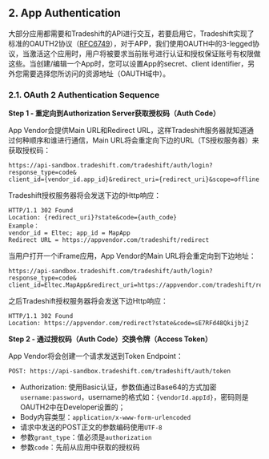 ## 2. App Authentication

大部分应用都需要和Tradeshift的API进行交互，若要启用它，Tradeshift实现了标准的OAUTH2协议（[RFC6749](https://tools.ietf.org/html/rfc6749)），对于APP，我们使用OAUTH中的3-legged协议，当激活这个应用时，用户将被要求当前账号进行认证和授权保证账号有权限做这些。当创建/编辑一个App时，您可以设置App的secret、client identifier，另外您需要选择您所访问的资源地址（OAUTH域中）。

### 2.1. OAuth 2 Authentication Sequence

**Step 1 - 重定向到Authorization Server获取授权码（Auth Code）**

App Vendor会提供Main URL和Redirect URL，这样Tradeshift服务器就知道通过何种顺序和谁进行通信，Main URL将会重定向下边的URL（TS授权服务器）来获取授权码：

```
https://api-sandbox.tradeshift.com/tradeshift/auth/login?response_type=code&
client_id={vendor_id.app_id}&redirect_uri={redirect_uri}&scope=offline
```

Tradeshift授权服务器将会发送下边的Http响应：

```
HTTP/1.1 302 Found
Location: {redirect_uri}?state&code={auth_code}
Example：
vendor_id = Eltec; app_id = MapApp
Redirect URL = https://appvendor.com/tradeshift/redirect
```

当用户打开一个iFrame应用，App Vendor的Main URL将会重定向到下边地址：

```
https://api-sandbox.tradeshift.com/tradeshift/auth/login?response_type=code&
client_id=Eltec.MapApp&redirect_uri=https://appvendor.com/tradeshift/redirect&scope=offline
```

之后Tradeshift授权服务器将会发送下边Http响应：

```
HTTP/1.1 302 Found
Location: https://appvendor.com/redirect?state&code=sE7RFd48QkijbjZ
```

**Step 2 - 通过授权码（Auth Code）交换令牌（Access Token）**

App Vendor将会创建一个请求发送到Token Endpoint：

```
POST: https://api-sandbox.tradeshift.com/tradeshift/auth/token
```

* Authorization: 使用Basic认证，参数值通过Base64的方式加密`username:password`，username的格式如：`{vendorId.appId}`，密码则是OAUTH2中在Developer设置的；
* Body内容类型：`application/x-www-form-urlencoded`
* 请求中发送的POST正文的参数编码使用`UTF-8`
* 参数`grant_type`：值必须是`authorization`
* 参数`code`：先前从应用中获取的授权码



